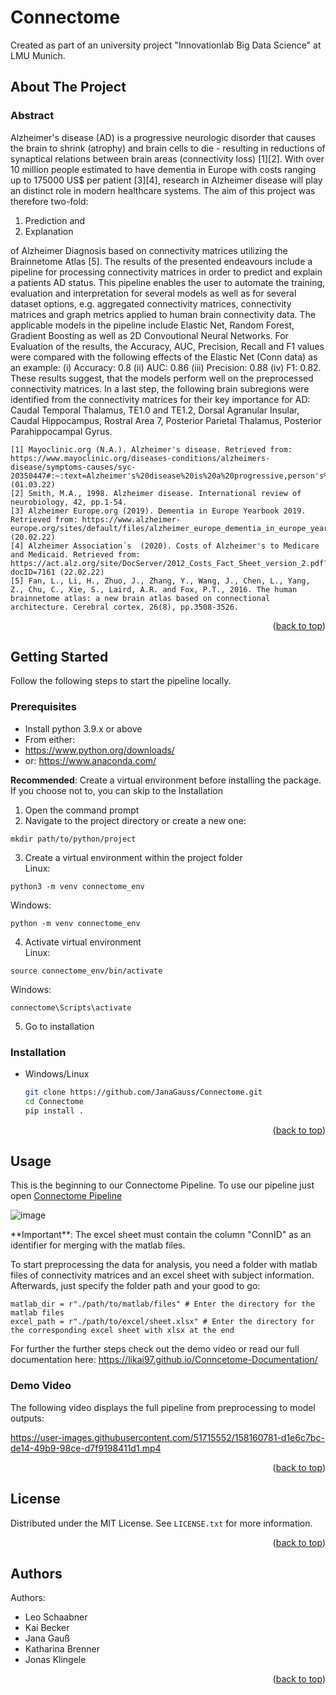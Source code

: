 <div id="top"></div>

# Connectome

Created as part of an university project "Innovationlab Big Data Science" at LMU Munich.


<!-- ABOUT THE PROJECT -->
## About The Project

### Abstract


Alzheimer's disease (AD) is a progressive neurologic disorder that causes the brain to shrink (atrophy) and brain cells to die - resulting in reductions of synaptical relations between brain areas (connectivity loss) [1][2]. With over 10 million people estimated to have dementia in Europe with costs ranging up to 175000 US$ per patient [3][4], research in Alzheimer disease will play an distinct role in modern healthcare systems. The aim of this project was therefore two-fold: 
1. Prediction and 
2. Explanation <br />

of Alzheimer Diagnosis based on connectivity matrices utilizing the Brainnetome Atlas [5]. The results of the presented endeavours include a pipeline for processing connectivity matrices in order to predict and explain a patients AD status. This pipeline enables the user to automate the training, evaluation and interpretation for several models as well as for several dataset options, e.g. aggregated connectivity matrices, connectivity matrices and graph metrics applied to human brain connectivity data. The applicable models in the pipeline include Elastic Net, Random Forest, Gradient Boosting as well as 2D Convoutional Neural Networks. For Evaluation of the results, the Accuracy, AUC, Precision, Recall and F1 values were compared with the following effects of the Elastic Net (Conn data) as an example: (i) Accuracy: 0.8 (ii) AUC: 0.86 (iii) Precision: 0.88 (iv) F1: 0.82. These results suggest, that the models perform well on the preprocessed connectivity matrices. In a last step, the following brain subregions were identified from the connectivity matrices for their key importance for AD: Caudal Temporal Thalamus, TE1.0 and TE1.2, Dorsal Agranular Insular, Caudal Hippocampus, Rostral Area 7, Posterior Parietal Thalamus, Posterior Parahippocampal Gyrus.



```
[1] Mayoclinic.org (N.A.). Alzheimer's disease. Retrieved from: https://www.mayoclinic.org/diseases-conditions/alzheimers-disease/symptoms-causes/syc-20350447#:~:text=Alzheimer's%20disease%20is%20a%20progressive,person's%20ability%20to%20function%20independently (01.03.22)
[2] Smith, M.A., 1998. Alzheimer disease. International review of neurobiology, 42, pp.1-54.
[3] Alzheimer Europe.org (2019). Dementia in Europe Yearbook 2019. Retrieved from: https://www.alzheimer-europe.org/sites/default/files/alzheimer_europe_dementia_in_europe_yearbook_2019.pdf (20.02.22)
[4] Alzheimer Association´s  (2020). Costs of Alzheimer's to Medicare and Medicaid. Retrieved from: https://act.alz.org/site/DocServer/2012_Costs_Fact_Sheet_version_2.pdf?docID=7161 (22.02.22)
[5] Fan, L., Li, H., Zhuo, J., Zhang, Y., Wang, J., Chen, L., Yang, Z., Chu, C., Xie, S., Laird, A.R. and Fox, P.T., 2016. The human brainnetome atlas: a new brain atlas based on connectional architecture. Cerebral cortex, 26(8), pp.3508-3526.
```

<p align="right">(<a href="#top">back to top</a>)</p>

<!-- GETTING STARTED -->
## Getting Started

Follow the following steps to start the pipeline locally. 

### Prerequisites

* Install python 3.9.x or above 
* From either:
* https://www.python.org/downloads/ 
* or: https://www.anaconda.com/

**Recommended**: Create a virtual environment before installing the package. If you choose not to, you can skip to the Installation
1. Open the command prompt
2. Navigate to the project directory or create a new one:
```
mkdir path/to/python/project
```
3. Create a virtual environment within the project folder<br />
Linux:
```
python3 -m venv connectome_env
```
Windows:
```
python -m venv connectome_env
```
4. Activate virtual environment<br />
Linux:
```
source connectome_env/bin/activate
```

Windows:
```
connectome\Scripts\activate
```
5. Go to installation


### Installation

* Windows/Linux
  ```sh
  git clone https://github.com/JanaGauss/Connectome.git
  cd Connectome
  pip install .
  ```



<p align="right">(<a href="#top">back to top</a>)</p>




<!-- USAGE -->
## Usage

This is the beginning to our Connectome Pipeline. To use our pipeline just open [Connectome Pipeline](https://github.com/JanaGauss/Connectome/blob/e9fa13e33a58fb1470c92e59d77b69730b31bc67/Connectome%20Pipeline.ipynb)


![image](https://user-images.githubusercontent.com/60140124/158218222-08377392-b718-4c03-8f85-7e911f67f323.png)

<p>**Important**: The excel sheet must contain the column "ConnID" as an identifier for merging with the matlab files.</p>

To start preprocessing the data for analysis, you need a folder with matlab files of connectivity matrices and an excel sheet with subject information. Afterwards, just specify the folder path and your good to go:

```
matlab_dir = r"./path/to/matlab/files" # Enter the directory for the matlab files
excel_path = r"./path/to/excel/sheet.xlsx" # Enter the directory for the corresponding excel sheet with xlsx at the end
```

For further the further steps check out the demo video or read our full documentation here: https://likai97.github.io/Conncetome-Documentation/

### Demo Video

The following video displays the full pipeline from preprocessing to model outputs:

https://user-images.githubusercontent.com/51715552/158160781-d1e6c7bc-de14-49b9-98ce-d7f9198411d1.mp4


<p align="right">(<a href="#top">back to top</a>)</p>


<!-- LICENSE -->
## License

Distributed under the MIT License. See `LICENSE.txt` for more information.

<p align="right">(<a href="#top">back to top</a>)</p>


<!-- LICENSE -->
## Authors

Authors:

* Leo Schaabner
* Kai Becker
* Jana Gauß
* Katharina Brenner
* Jonas Klingele

<p align="right">(<a href="#top">back to top</a>)</p>
